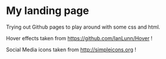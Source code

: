 My landing page
===
Trying out Github pages to play around with some css and html.

Hover effects taken from https://github.com/IanLunn/Hover !

Social Media icons taken from  http://simpleicons.org !
